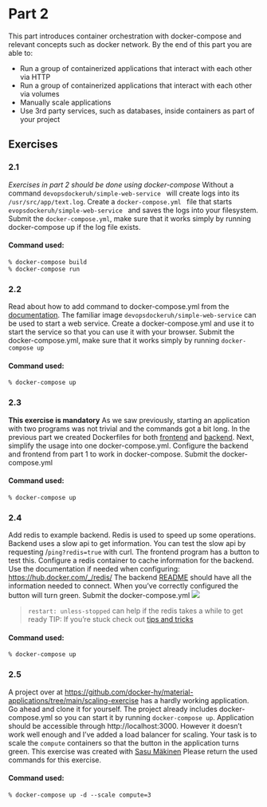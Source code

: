 # Part 2
This part introduces container orchestration with docker-compose and relevant concepts such as docker network. By the end of this part you are able to:
- Run a group of containerized applications that interact with each other via HTTP
- Run a group of containerized applications that interact with each other via volumes
- Manually scale applications
- Use 3rd party services, such as databases, inside containers as part of your project

## Exercises

### 2.1
*Exercises in part 2 should be done using docker-compose*
Without a command  `devopsdockeruh/simple-web-service ` will create logs into its  `/usr/src/app/text.log`.
Create a  `docker-compose.yml ` file that starts  `evopsdockeruh/simple-web-service ` and saves the logs into your filesystem.
Submit the  `docker-compose.yml`, make sure that it works simply by running docker-compose up if the log file exists.

#### Command used:
```
% docker-compose build
% docker-compose run
```

### 2.2
Read about how to add command to docker-compose.yml from the [documentation](https://docs.docker.com/compose/compose-file/compose-file-v3/#command).
The familiar image `devopsdockeruh/simple-web-service` can be used to start a web service.
Create a docker-compose.yml and use it to start the service so that you can use it with your browser.
Submit the docker-compose.yml, make sure that it works simply by running `docker-compose up`

#### Command used:
```
% docker-compose up
```

### 2.3
**This exercise is mandatory**
As we saw previously, starting an application with two programs was not trivial and the commands got a bit long.
In the previous part we created Dockerfiles for both [frontend](https://github.com/docker-hy/material-applications/tree/main/example-frontend) and [backend](https://github.com/docker-hy/material-applications/tree/main/example-backend). Next, simplify the usage into one docker-compose.yml.
Configure the backend and frontend from part 1 to work in docker-compose.
Submit the docker-compose.yml

#### Command used:
```
% docker-compose up
```

### 2.4
Add redis to example backend.
Redis is used to speed up some operations. Backend uses a slow api to get information. You can test the slow api by requesting /`ping?redis=true` with curl. The frontend program has a button to test this.
Configure a redis container to cache information for the backend. Use the documentation if needed when configuring: https://hub.docker.com/_/redis/
The backend [README](https://github.com/docker-hy/material-applications/tree/main/example-backend) should have all the information needed to connect.
When you’ve correctly configured the button will turn green.
Submit the docker-compose.yml
![](https://docker-hy.github.io/images/exercises/back-front-and-redis.png)

> `restart: unless-stopped` can help if the redis takes a while to get ready
> TIP: If you’re stuck check out [tips and tricks](https://devopswithdocker.com/exercise_tricks)

#### Command used:
```
% docker-compose up
```

### 2.5
A project over at https://github.com/docker-hy/material-applications/tree/main/scaling-exercise has a hardly working application. Go ahead and clone it for yourself. The project already includes docker-compose.yml so you can start it by running `docker-compose up`.
Application should be accessible through http://localhost:3000. However it doesn’t work well enough and I’ve added a load balancer for scaling. Your task is to scale the `compute` containers so that the button in the application turns green.
This exercise was created with [Sasu Mäkinen](https://github.com/sasumaki)
Please return the used commands for this exercise.

#### Command used:
```
% docker-compose up -d --scale compute=3
```
